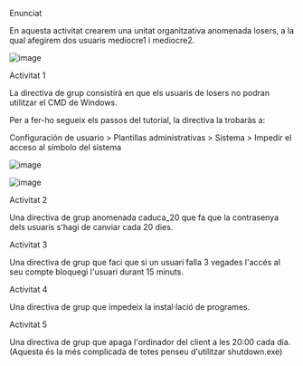 Enunciat

En aquesta activitat crearem una unitat organitzativa anomenada losers, a la qual afegirem dos usuaris mediocre1 i mediocre2.

![image](https://github.com/user-attachments/assets/b331ca95-4ce8-449a-9fe5-2fbf6888b406)

Activitat 1

La directiva de grup consistirà en que els usuaris de losers no podran utilitzar el CMD de Windows.

Per a fer-ho segueix els passos del tutorial, la directiva la trobaràs a:

Configuración de usuario > Plantillas administrativas > Sistema > Impedir el acceso al símbolo del sistema

![image](https://github.com/user-attachments/assets/8b93c964-af68-4861-bdf0-cbeebb713e75)

![image](https://github.com/user-attachments/assets/2bde5e7f-0bdc-466d-af7e-cc3fadefcc5a)


Activitat 2

Una directiva de grup anomenada caduca_20 que fa que la contrasenya dels usuaris s'hagi de canviar cada 20 dies.



Activitat 3

Una directiva de grup que faci que si un usuari falla 3 vegades l'accés al seu compte bloquegi l'usuari durant 15 minuts.

Activitat 4

Una directiva de grup que impedeix la instal·lació de programes.

Activitat 5

Una directiva de grup que apaga l'ordinador del client a les 20:00 cada dia. (Aquesta és la més complicada de totes penseu d'utilitzar shutdown.exe)
